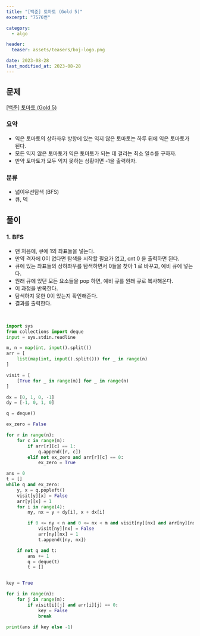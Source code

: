 ```yaml
---
title: "[백준] 토마토 (Gold 5)"
excerpt: "7576번"

category:
  - algo

header:
  teaser: assets/teasers/boj-logo.png

date: 2023-08-28
last_modified_at: 2023-08-28
---
```


## 문제

[[백준] 토마토 (Gold 5)](https://www.acmicpc.net/problem/7576)

### 요약

- 익은 토마토의 상하좌우 방향에 있는 익지 않은 토마토는 하루 뒤에 익은 토마토가 된다.
- 모든 익지 않은 토마토가 익은 토마토가 되는 데 걸리는 최소 일수를 구하자.
- 만약 토마토가 모두 익지 못하는 상황이면 -1을 출력하자.

### 분류

- 넓이우선탐색 (BFS)
- 큐, 덱

## 풀이

### 1. BFS

- 맨 처음에, 큐에 1의 좌표들을 넣는다.
- 만약 격자에 0이 없다면 탐색을 시작할 필요가 없고, cnt 0 을 출력하면 된다.
- 큐에 있는 좌표들의 상하좌우를 탐색하면서 0들을 찾아 1 로 바꾸고, 예비 큐에 넣는다.
- 원래 큐에 있던 모든 요소들을 pop 하면, 예비 큐를 원래 큐로 복사해온다.
- 이 과정을 반복한다.
- 탐색하지 못한 0이 있는지 확인해준다.
- 결과를 출력한다.

<br>

```python
import sys
from collections import deque
input = sys.stdin.readline

m, n = map(int, input().split())
arr = [
    list(map(int, input().split())) for _ in range(n)
]

visit = [
    [True for _ in range(m)] for _ in range(n)
]

dx = [0, 1, 0, -1]
dy = [-1, 0, 1, 0]

q = deque()

ex_zero = False

for r in range(n):
    for c in range(m):
        if arr[r][c] == 1:
            q.append([r, c])
        elif not ex_zero and arr[r][c] == 0:
            ex_zero = True

ans = 0
t = []
while q and ex_zero:
    y, x = q.popleft()
    visit[y][x] = False
    arr[y][x] = 1
    for i in range(4):
        ny, nx = y + dy[i], x + dx[i]

        if 0 <= ny < n and 0 <= nx < m and visit[ny][nx] and arr[ny][nx] == 0:
            visit[ny][nx] = False
            arr[ny][nx] = 1
            t.append([ny, nx])

    if not q and t:
        ans += 1
        q = deque(t)
        t = []


key = True

for i in range(n):
    for j in range(m):
        if visit[i][j] and arr[i][j] == 0:
            key = False
            break

print(ans if key else -1)


```
